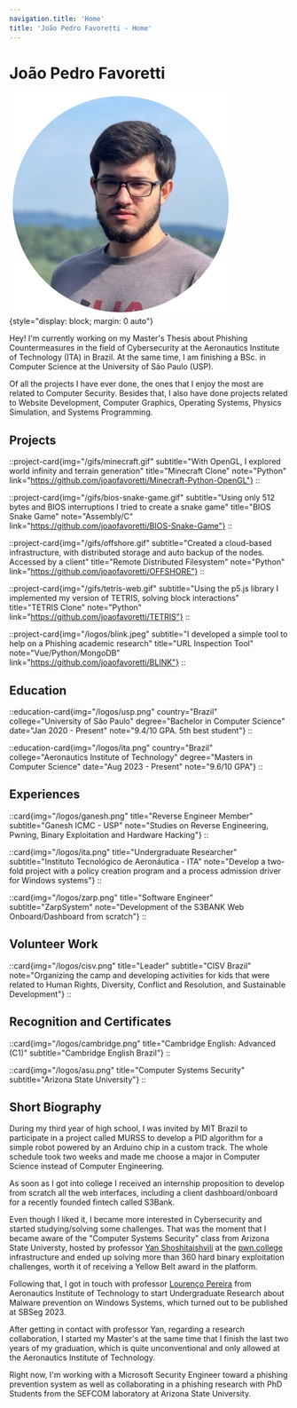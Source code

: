 ```yaml
---
navigation.title: 'Home'
title: 'João Pedro Favoretti - Home'
---
```


# João Pedro Favoretti

![Self Picture](/favicon.ico){style="display: block; margin: 0 auto"}

Hey! I'm currently working on my Master's Thesis about Phishing Countermeasures in the field of Cybersecurity at the Aeronautics Institute of Technology (ITA) in Brazil. At the same time, I am finishing a BSc. in Computer Science at the University of São Paulo (USP).

Of all the projects I have ever done, the ones that I enjoy the most are related to Computer Security. Besides that, I also have done projects related to Website Development, Computer Graphics, Operating Systems, Physics Simulation, and Systems Programming.

## Projects

::project-card{img="/gifs/minecraft.gif" subtitle="With OpenGL, I explored world infinity and terrain generation" title="Minecraft Clone" note="Python" link="https://github.com/joaofavoretti/Minecraft-Python-OpenGL"}
::

::project-card{img="/gifs/bios-snake-game.gif" subtitle="Using only 512 bytes and BIOS interruptions I tried to create a snake game" title="BIOS Snake Game" note="Assembly/C" link="https://github.com/joaofavoretti/BIOS-Snake-Game"}
::

::project-card{img="/gifs/offshore.gif" subtitle="Created a cloud-based infrastructure, with distributed storage and auto backup of the nodes. Accessed by a client" title="Remote Distributed Filesystem" note="Python" link="https://github.com/joaofavoretti/OFFSHORE"}
::

::project-card{img="/gifs/tetris-web.gif" subtitle="Using the p5.js library I implemented my version of TETRIS, solving block interactions" title="TETRIS Clone" note="Python" link="https://github.com/joaofavoretti/TETRIS"}
::

::project-card{img="/logos/blink.jpeg" subtitle="I developed a simple tool to help on a Phishing academic research" title="URL Inspection Tool" note="Vue/Python/MongoDB" link="https://github.com/joaofavoretti/BLINK"}
::

## Education

::education-card{img="/logos/usp.png" country="Brazil" college="University of São Paulo" degree="Bachelor in Computer Science" date="Jan 2020 - Present" note="9.4/10 GPA. 5th best student"}
::

::education-card{img="/logos/ita.png" country="Brazil" college="Aeronautics Institute of Technology" degree="Masters in Computer Science" date="Aug 2023 - Present" note="9.6/10 GPA"}
::

## Experiences

::card{img="/logos/ganesh.png" title="Reverse Engineer Member" subtitle="Ganesh ICMC - USP" note="Studies on Reverse Engineering, Pwning, Binary Exploitation and Hardware Hacking"}
::

::card{img="/logos/ita.png" title="Undergraduate Researcher" subtitle="Instituto Tecnológico de Aeronáutica - ITA" note="Develop a two-fold project with a policy creation program and a process admission driver for Windows systems"}
::

::card{img="/logos/zarp.png" title="Software Engineer" subtitle="ZarpSystem" note="Development of the S3BANK Web Onboard/Dashboard from scratch"}
::

## Volunteer Work

::card{img="/logos/cisv.png" title="Leader" subtitle="CISV Brazil" note="Organizing the camp and developing activities for kids that were related to Human Rights, Diversity, Conflict and Resolution, and Sustainable Development"}
::

## Recognition and Certificates

::card{img="/logos/cambridge.png" title="Cambridge English: Advanced (C1)" subtitle="Cambridge English Brazil"}
::

::card{img="/logos/asu.png" title="Computer Systems Security" subtitle="Arizona State University"}
::

## Short Biography

During my third year of high school, I was invited by MIT Brazil to participate in a project called MURSS to develop a PID algorithm for a simple robot powered by an Arduino chip in a custom track. The whole schedule took two weeks and made me choose a major in Computer Science instead of Computer Engineering.

As soon as I got into college I received an internship proposition to develop from scratch all the web interfaces, including a client dashboard/onboard for a recently founded fintech called S3Bank.

Even though I liked it, I became more interested in Cybersecurity and started studying/solving some challenges. That was the moment that I became aware of the "Computer Systems Security" class from Arizona State Universty, hosted by professor [Yan Shoshitaishvili](https://scholar.google.com/citations?user=ff1RkwcAAAAJ&hl=en&oi=ao) at the [pwn.college](pwn.college) infrastructure and ended up solving more than 360 hard binary exploitation challenges, worth it of receiving a Yellow Belt award in the platform. 

Following that, I got in touch with professor [Lourenço Pereira](https://scholar.google.com/citations?user=paVNXpIAAAAJ&hl=en&oi=ao) from Aeronautics Institute of Technology to start Undergraduate Research about Malware prevention on Windows Systems, which turned out to be published at SBSeg 2023.

After getting in contact with professor Yan, regarding a research collaboration, I started my Master's at the same time that I finish the last two years of my graduation, which is quite unconventional and only allowed at the Aeronautics Institute of Technology.

Right now, I'm working with a Microsoft Security Engineer toward a phishing prevention system as well as collaborating in a phishing research with PhD Students from the SEFCOM laboratory at Arizona State University.
